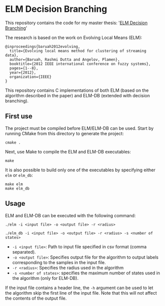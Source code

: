 # ELM Decision Branching
This repository contains the code for my master thesis:
'[ELM Decision Branching](http://resolver.tudelft.nl/uuid:69a32e76-2a55-466a-8d42-f867a02fe158)'


The research is based on the work on Evolving Local Means (ELM):
```
@inproceedings{baruah2012evolving,
  title={Evolving local means method for clustering of streaming data},
  author={Baruah, Rashmi Dutta and Angelov, Plamen},
  booktitle={2012 IEEE international conference on fuzzy systems},
  pages={1--8},
  year={2012},
  organization={IEEE}
}
```

This repository contains C implementations of both ELM (based on the algorithm described in the paper) and ELM-DB (extended with decision branching). 

## First use
The project must be compiled before ELM/ELM-DB can be used. Start by running CMake from this directory to generate the project:

```cmake .```

Next, use Make to compile the ELM and ELM-DB executables:

```make```

It is also possible to build only one of the executables by specifying either `elm` or `elm_db`:

```
make elm
make elm_db
```



## Usage
ELM and ELM-DB can be executed with the following command:

```./elm -i <input file> -o <output file> -r <radius>```

```./elm_db -i <input file> -o <output file> -r <radius> -s <number of states>```

- `-i <input file>`: Path to input file specified in csv format (comma separated).
- `-o <output file>`: Specifies output file for the algorithm to output labels corresponding to the samples in the input file.
- `-r <radius>`: Specifies the radius used in the algorithm
- `-s <number of states>`: specifies the maximum number of states used in the algorithm (only for ELM-DB).

If the input file contains a header line, the `-h` argument can be used to let the algorithm skip the first line of the input file. Note that this will not affect the contents of the output file.
